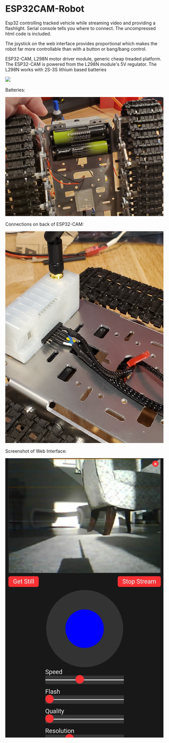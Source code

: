 # ESP32CAM-Robot

Esp32 controlling tracked vehicle while streaming video and providing a flashlight.
Serial console tells you where to connect.
The uncompressed html code is included.

The joystick on the web interface provides proportional which makes the robot far more controllable than with a button or bang/bang control.


<p>ESP32-CAM, L298N motor driver module, generic cheap treaded platform. The ESP32-CAM is powered from the L298N module's 5V regulator. The L298N works with 2S-3S lithium based batteries</p>
<img src="robot.jpg" width="500px">

<p>Batteries:</p>
<img src="batteries.jpg" width="500px">

<p>Connections on back of ESP32-CAM:</p>
<img src="connections_on_back.jpg" width="500px">

<p>Screenshot of Web Interface:</p>
<img src="screenshot1.jpg" width="500px">


